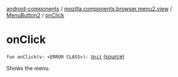 [android-components](../../index.md) / [mozilla.components.browser.menu2.view](../index.md) / [MenuButton2](index.md) / [onClick](./on-click.md)

# onClick

`fun onClick(v: <ERROR CLASS>): `[`Unit`](https://kotlinlang.org/api/latest/jvm/stdlib/kotlin/-unit/index.html) [(source)](https://github.com/mozilla-mobile/android-components/blob/master/components/browser/menu2/src/main/java/mozilla/components/browser/menu2/view/MenuButton2.kt#L84)

Shows the menu.

